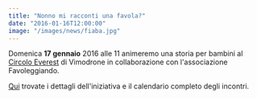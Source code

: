 ```yaml
---
title: "Nonno mi racconti una favola?"
date: "2016-01-16T12:00:00"
image: "/images/news/fiaba.jpg"
---
```


Domenica **17 gennaio** 2016 alle 11 animeremo una storia per bambini al [Circolo Everest][1] di Vimodrone in collaborazione
con l'associazione Favoleggiando.


[Qui][2] trovate i dettagli dell'iniziativa e il calendario completo degli incontri.

[1]: http://circoloeverest.com/
[2]: http://circoloeverest.com/ti-racconto-una-favola-a-vimodrone/
